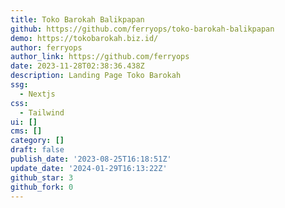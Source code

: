 ```yaml
---
title: Toko Barokah Balikpapan
github: https://github.com/ferryops/toko-barokah-balikpapan
demo: https://tokobarokah.biz.id/
author: ferryops
author_link: https://github.com/ferryops
date: 2023-11-28T02:38:36.438Z
description: Landing Page Toko Barokah
ssg:
  - Nextjs
css:
  - Tailwind
ui: []
cms: []
category: []
draft: false
publish_date: '2023-08-25T16:18:51Z'
update_date: '2024-01-29T16:13:22Z'
github_star: 3
github_fork: 0
---
```

